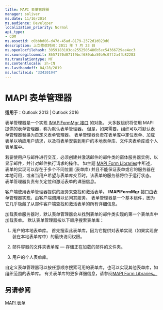 ```yaml
---
title: MAPI 表单管理器
manager: soliver
ms.date: 11/16/2014
ms.audience: Developer
localization_priority: Normal
api_type:
- COM
ms.assetid: c0bbbd06-d47d-45ad-8179-2372d1d023d0
description: 上次修改时间：2011 年 7 月 23 日
ms.openlocfilehash: 3059183103ca2552505486b5ec54366729ae4ec3
ms.sourcegitcommit: 8657170d071f9bcf680aba50b9c07f2a4fb82283
ms.translationtype: MT
ms.contentlocale: zh-CN
ms.lasthandoff: 04/28/2019
ms.locfileid: "33430194"
---
```

# <a name="mapi-form-manager"></a>MAPI 表单管理器

  
  
**适用于**：Outlook 2013 | Outlook 2016 
  
表单管理器是一个实现 [IMAPIFormMgr 接口](imapiformmgriunknown.md) 的对象。 大多数组织将使用 MAPI 提供的表单管理器，称为默认表单管理器。 但是，如果需要，组织可以将默认表单管理器替换为自定义表单管理器。 表单管理器负责在表单库中定位表单、加载表单以响应用户请求，以及将表单安装到用户的本地表单库、文件夹表单库或个人表单库中。 
  
若要使用户与邮件进行交互，必须创建并激活邮件的邮件类的窗体服务器实例，以显示邮件，并针对邮件执行请求的操作。 如主题 [MAPI Form Libraries](mapi-form-libraries.md)中所述，表单的实现可以存在于多个不同位置 (表单库) 并且不能保证表单或它的服务器在本地可用，或者当用户希望与表单库交互时，该表单的服务器将位于运行状态。 表单管理器负责有关定位和激活表单的详细信息。
  
客户端使用表单管理器提供的服务来查找和激活表单。 **IMAPIFormMgr** 接口由表单管理器实现，由客户端调用以访问其服务。 表单管理器是一个基本组件，因为它几乎隐藏了从邮件客户端查找和激活表单的所有详细信息。 
  
加载表单服务器时，默认表单管理器会从找到表单的邮件类实现的第一个表单库中加载表单。 默认表单管理器按以下顺序搜索表单库：
  
1. 用户的本地表单库。 首先搜索此表单库，因为它提供对表单实现（如果实现安装在本地表单库中）的最快访问权限。
    
2. 邮件容器的文件夹表单库 — 存储正在加载的邮件的文件夹。
    
3. 用户的个人表单库。
    
自定义表单管理器可以按任意顺序搜索可用的表单库，也可以实现其他表单库，如组织范围的表单库。 有关表单库的更多详细信息，请参阅[MAPI Form Libraries。](mapi-form-libraries.md) 
  
## <a name="see-also"></a>另请参阅



[MAPI 表单](mapi-forms.md)

